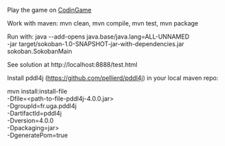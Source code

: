 Play the game on [CodinGame](https://www.codingame.com/training/hard/sokoban)

Work with maven: mvn clean, mvn compile, mvn test, mvn package

Run with: java --add-opens java.base/java.lang=ALL-UNNAMED \
               -jar target/sokoban-1.0-SNAPSHOT-jar-with-dependencies.jar \
               sokoban.SokobanMain

See solution at http://localhost:8888/test.html

Install pddl4j (https://github.com/pellierd/pddl4j) in your local maven repo:

mvn install:install-file \
   -Dfile=<path-to-file-pddl4j-4.0.0.jar> \
   -DgroupId=fr.uga.pddl4j \
   -DartifactId=pddl4j \
   -Dversion=4.0.0 \
   -Dpackaging=jar> \
   -DgeneratePom=true